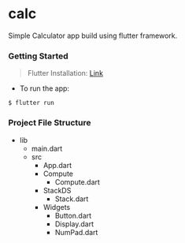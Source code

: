 # calc

Simple Calculator app build using flutter framework.

### Getting Started

>Flutter Installation: [Link](https://docs.flutter.dev/get-started/install)

+ To run the app:

`$ flutter run`

### Project File Structure

+ lib
  - main.dart
  - src
    - App.dart
    - Compute
      - Compute.dart
    - StackDS
      - Stack.dart
    - Widgets
      - Button.dart
      - Display.dart
      - NumPad.dart